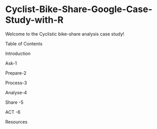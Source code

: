 # Cyclist-Bike-Share-Google-Case-Study-with-R
Welcome to the Cyclistic bike-share analysis case study! 




Table of Contents

Introduction

Ask-1

Prepare-2

Process-3

Analyse-4

Share -5

ACT -6

Resources
